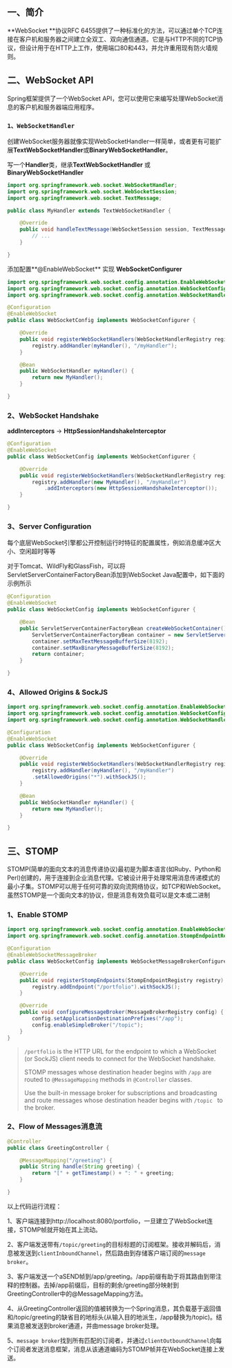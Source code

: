 ## 一、简介

**WebSocket **协议RFC 6455提供了一种标准化的方法，可以通过单个TCP连接在客户机和服务器之间建立全双工、双向通信通道。它是与HTTP不同的TCP协议，但设计用于在HTTP上工作，使用端口80和443，并允许重用现有防火墙规则。



## 二、WebSocket API

Spring框架提供了一个WebSocket API，您可以使用它来编写处理WebSocket消息的客户机和服务器端应用程序。

### `1、WebSocketHandler`

创建WebSocket服务器就像实现WebSocketHandler一样简单，或者更有可能扩展**TextWebSocketHandler**或**BinaryWebSocketHandler**。

写一个**Handler**类，继承**TextWebSocketHandler** 或 **BinaryWebSocketHandler**

```java
import org.springframework.web.socket.WebSocketHandler;
import org.springframework.web.socket.WebSocketSession;
import org.springframework.web.socket.TextMessage;

public class MyHandler extends TextWebSocketHandler {

    @Override
    public void handleTextMessage(WebSocketSession session, TextMessage message) {
        // ...
    }

}
```

添加配置**@EnableWebSocket** 实现 **WebSocketConfigurer**


```java
import org.springframework.web.socket.config.annotation.EnableWebSocket;
import org.springframework.web.socket.config.annotation.WebSocketConfigurer;
import org.springframework.web.socket.config.annotation.WebSocketHandlerRegistry;

@Configuration
@EnableWebSocket
public class WebSocketConfig implements WebSocketConfigurer {

    @Override
    public void registerWebSocketHandlers(WebSocketHandlerRegistry registry) {
        registry.addHandler(myHandler(), "/myHandler");
    }

    @Bean
    public WebSocketHandler myHandler() {
        return new MyHandler();
    }

}
```



### 2、WebSocket Handshake

**addInterceptors** -> **HttpSessionHandshakeInterceptor**

```java
@Configuration
@EnableWebSocket
public class WebSocketConfig implements WebSocketConfigurer {

    @Override
    public void registerWebSocketHandlers(WebSocketHandlerRegistry registry) {
        registry.addHandler(new MyHandler(), "/myHandler")
            .addInterceptors(new HttpSessionHandshakeInterceptor());
    }

}
```



### 3、Server Configuration

每个底层WebSocket引擎都公开控制运行时特征的配置属性，例如消息缓冲区大小、空闲超时等等

对于Tomcat、WildFly和GlassFish，可以将ServletServerContainerFactoryBean添加到WebSocket Java配置中，如下面的示例所示

```java
@Configuration
@EnableWebSocket
public class WebSocketConfig implements WebSocketConfigurer {

    @Bean
    public ServletServerContainerFactoryBean createWebSocketContainer() {
        ServletServerContainerFactoryBean container = new ServletServerContainerFactoryBean();
        container.setMaxTextMessageBufferSize(8192);
        container.setMaxBinaryMessageBufferSize(8192);
        return container;
    }

}
```



### 4、Allowed Origins & SockJS

```java
import org.springframework.web.socket.config.annotation.EnableWebSocket;
import org.springframework.web.socket.config.annotation.WebSocketConfigurer;
import org.springframework.web.socket.config.annotation.WebSocketHandlerRegistry;

@Configuration
@EnableWebSocket
public class WebSocketConfig implements WebSocketConfigurer {

    @Override
    public void registerWebSocketHandlers(WebSocketHandlerRegistry registry) {
        registry.addHandler(myHandler(), "/myHandler")
        .setAllowedOrigins("*").withSockJS();
    }

    @Bean
    public WebSocketHandler myHandler() {
        return new MyHandler();
    }

}
```



## 三、STOMP

STOMP(简单的面向文本的消息传递协议)最初是为脚本语言(如Ruby、Python和Perl)创建的，用于连接到企业消息代理。它被设计用于处理常用消息传递模式的最小子集。STOMP可以用于任何可靠的双向流网络协议，如TCP和WebSocket。虽然STOMP是一个面向文本的协议，但是消息有效负载可以是文本或二进制



### 1、Enable STOMP

```java
import org.springframework.web.socket.config.annotation.EnableWebSocketMessageBroker;
import org.springframework.web.socket.config.annotation.StompEndpointRegistry;

@Configuration
@EnableWebSocketMessageBroker
public class WebSocketConfig implements WebSocketMessageBrokerConfigurer {

    @Override
    public void registerStompEndpoints(StompEndpointRegistry registry) {
        registry.addEndpoint("/portfolio").withSockJS();  
    }

    @Override
    public void configureMessageBroker(MessageBrokerRegistry config) {
        config.setApplicationDestinationPrefixes("/app"); 
        config.enableSimpleBroker("/topic"); 
    }
}
```

> `/portfolio` is the HTTP URL for the endpoint to which a WebSocket (or SockJS) client needs to connect for the WebSocket handshake.
>
> STOMP messages whose destination header begins with `/app` are routed to `@MessageMapping` methods in `@Controller` classes.
>
> Use the built-in message broker for subscriptions and broadcasting and route messages whose destination header begins with `/topic ` to the broker.



### 2、Flow of Messages消息流

```java
@Controller
public class GreetingController {

    @MessageMapping("/greeting") {
    public String handle(String greeting) {
        return "[" + getTimestamp() + ": " + greeting;
    }

}
```



以上代码运行流程：

1、客户端连接到http://localhost:8080/portfolio，一旦建立了WebSocket连接，STOMP帧就开始在其上流动。

2、客户端发送带有`/topic/greeting`的目标标题的订阅框架。接收并解码后，消息被发送到`clientInboundChannel`，然后路由到存储客户端订阅的`message broker`。

3、客户端发送一个aSEND帧到/app/greeting。/app前缀有助于将其路由到带注释的控制器。去掉/app前缀后，目标的剩余/greeting部分映射到GreetingController中的@MessageMapping方法。

4、从GreetingController返回的值被转换为一个Spring消息，其负载基于返回值和/topic/greeting的缺省目的地标头(从输入目的地派生，/app替换为/topic)。结果消息被发送到broker通道，并由message broker处理。

5、`message broker`找到所有匹配的订阅者，并通过`clientOutboundChannel`向每个订阅者发送消息框架，消息从该通道编码为STOMP帧并在WebSocket连接上发送。



